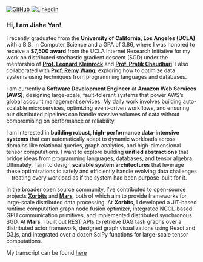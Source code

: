 [![GitHub](https://img.shields.io/badge/RandomY2-github-blue?logo=github)](https://github.com/RandomY-2)
[![LinkedIn](https://img.shields.io/badge/LinkedIn-%230A66C2?style=for-the-badge&logo=linkedin&logoColor=white)](https://www.linkedin.com/in/jiahe-yan/)

### Hi, I am **Jiahe Yan**!
I recently graduated from the **University of California, Los Angeles (UCLA)** with a B.S. in Computer Science and a GPA of 3.86, where I was honored to receive a **$7,500 award** from the UCLA Internet Research Initiative for my work on distributed stochastic gradient descent (SGD) under the mentorship of [**Prof. Leonard Kleinrock**](https://www.lk.cs.ucla.edu/index.html) and [**Prof. Pratik Chaudhari**](https://pratikac.github.io/). I also collaborated with [**Prof. Remy Wang**](https://remy.wang/), exploring how to optimize data systems using techniques from programming languages and databases.

I am currently a **Software Development Engineer** at **Amazon Web Services (AWS)**, designing large-scale, fault-tolerant systems that power AWS’s global account management services. My daily work involves building auto-scalable microservices, optimizing event-driven workflows, and ensuring our distributed pipelines can handle massive volumes of data without compromising on performance or reliability.

I am interested in **building robust, high-performance data-intensive systems** that can automatically adapt to dynamic workloads across domains like relational queries, graph analytics, and high-dimensional tensor computations. I want to explore building **unified abstractions** that bridge ideas from programming languages, databases, and tensor algebra. Ultimately, I aim to design **scalable system architectures** that leverage these optimizations to safely and efficiently handle evolving data challenges—treating every workload as if the system had been purpose-built for it.

In the broader open source community, I’ve contributed to open-source projects [**Xorbits**](https://github.com/xorbitsai) and [**Mars**](https://github.com/mars-project), both of which aim to provide frameworks for large-scale distributed data processing. At **Xorbits**, I developed a JIT-based runtime computation graph node fusion optimizer, integrated NCCL-based GPU communication primitives, and implemented distributed synchronous SGD. At **Mars**, I built out REST APIs to retrieve DAG task graphs over a distributed actor framework, designed graph visualizations using React and D3.js, and integrated over a dozen SciPy functions for large-scale tensor computations.

My transcript can be found [here](https://drive.google.com/file/d/1VbjsMATyaprhXP0b7SuvqNJElMKInYZQ/view?usp=sharing)
